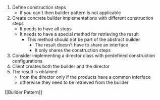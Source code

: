 1. Define construction steps
	- If you can't then builder pattern is not applicable
2. Create concrete builder implementations with different construction steps
	- It needs to have all steps
	- It needs to have a special method for retrieving the result
		- This method should not be part of the abstract builder
			- The result doesn't have to share an interface
			- It only shares the construction steps
3. Consider implementing a director class with predefined construction configurations
4. Client creates both the builder and the director
5. The result is obtained
	- from the director only if the products have a common interface
	- otherwise they need to be retrieved from the builder


[[Builder Pattern]]